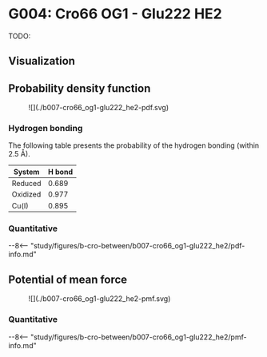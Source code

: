 # G004: Cro66 OG1 - Glu222 HE2

TODO:

## Visualization

<div id="b003-view" class="mol-container"></div>

<script>
document.addEventListener('DOMContentLoaded', (event) => {
    const viewer = molstar.Viewer.create('b003-view', {
        layoutIsExpanded: false,
        layoutShowControls: false,
        layoutShowRemoteState: false,
        layoutShowSequence: true,
        layoutShowLog: false,
        layoutShowLeftPanel: false,
        viewportShowExpand: true,
        viewportShowSelectionMode: true,
        viewportShowAnimation: false,
        pdbProvider: 'rcsb',
    }).then(viewer => {
        // viewer.loadStructureFromUrl("/analysis/005-rogfp-glh-md/data/traj/frame_106403.pdb", "pdb");
        viewer.loadSnapshotFromUrl("/misc/002-molstar-states/b003.molj", "molj");
    });
});
</script>

## Probability density function

<figure markdown>
![](./b007-cro66_og1-glu222_he2-pdf.svg)
</figure>

### Hydrogen bonding

The following table presents the probability of the hydrogen bonding (within 2.5 Å).

| System | H bond |
| ------ | ------ |
| Reduced | 0.689 |
| Oxidized | 0.977 |
| Cu(I) | 0.895 |

### Quantitative

--8<-- "study/figures/b-cro-between/b007-cro66_og1-glu222_he2/pdf-info.md"

## Potential of mean force

<figure markdown>
![](./b007-cro66_og1-glu222_he2-pmf.svg)
</figure>

### Quantitative

--8<-- "study/figures/b-cro-between/b007-cro66_og1-glu222_he2/pmf-info.md"
